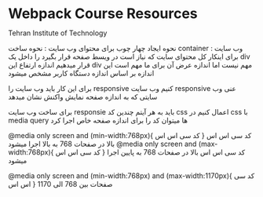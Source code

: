 # Webpack Course Resources
Tehran Institute of Technology

نحوه ایجاد چهار چوب برای محتوای وب سایت :
نحوه ساخت container وب سایت :
برای اینکار کل محتوای سایت که نیاز است در ویسط صفحه قرار بگیرد را داخل یک div قرار میدهیم
اندازه ارتفاع این div مهم نیست
اما اندازه عرض آن برای ما مهم است این اندازه بر اساس اندازه دستگاه کاربر مشخص میشود

برای این کار باید وب سایت را responsive کنیم
وب سایت responsive عنی وب سایتی که به اندازه صفحه نمایش واکنش نشان میدهد


برای ساخت وب سایت responsie باید به هر آیتم چندین کد css اعمال کنیم
در css با media query ها میتوان کد را برای اندازه صفحه خاص اجرا کرد

@media only screen and (min-width:768px){
	کد سی اس اس
}
کد سی اس اس بالا در صفحات 768 به بالا اجرا میشود
@media only screen and (max-width:768px){
	کد سی اس اس
}
کد سی اس اس بالا در صفحات 768 به پایین اجرا میشود

@media only screen and (min-width:768px) and (max-width:1170px){
	کد سی اس اس
}
صفحات بین 768 الی 1170

<!DOCTYPE html>
<html lang="en">
<head>
    <style>
        *{
            margin: 0;
        }

        #container {
            background-color: gray;
            margin-right: auto;
            margin-left: auto;
            height: 600px;
            width: 100%;
        }

        @media only screen and (min-width:480px) {
            #container {
                background-color: purple;
            }
        }

        @media only screen and (min-width:768px) {
            #container {
                background-color: blue;
            }
        }

        @media only screen and (min-width:960px) {
            #container {
                background-color: green;
                width: 80%;
            }
        }

        @media only screen and (min-width:1200px) {
            #container {
                background-color: red;
                width:1170px;
            }
        }

        @media only screen and (min-width:1400px) {
            #container {
                background-color: pink;
                width:1200px;
            }
        }

        
        @media only screen and (max-width:480px) {
            #container {
                background-color: orange;
            }
        }
    </style>
</head>
<body>
    

    <div id="container">
        <p>Lorem ipsum dolor, sit amet consectetur adipisicing elit. A minima voluptas quibusdam, quaerat asperiores, cum illum vero pariatur excepturi accusamus ipsum odit facilis deleniti consectetur eveniet optio commodi? Molestias, ullam!</p>
    </div>

</body>
</html>



چیشن آیتم ها در css
دستور float  در  css : با استفاده از این دستور میتوانیم ایتم ها به سمت راست یا چپ بصورت افقی بچینیم
Float:left;
Float:right;
Float:none;
دستور float باعث میشود آیتم ها از layout تگ پدر خارج شوند
راه حل : تنظیم ارتفاع ثابت برای تگ پدر
راه حل 2 : یک div خالی بعد آیتم های دارای float میسازیم و به آن دستور clear:right; یا clear:left; یا  clear:both; برای زمانی که هر دو float وجود دارند 

این دستور مشکل float را حل میکند

ایجاد عنوان در وب سایت
برای ساخت عنوان از تگ های html زیر استفاده میکنیم
<h1></h1>
….
<h6></h6>

تفاوت عناوین :
تفاوت اول : سایز : هر چه عدد تگ کوچکتر باشد سایز عنوان بزرگ تر است (با دستور font-size میتوان سایز انهارا عوض کرد)

تفاوت دوم : اهمیت عنوان : هر چه عدد کوچکتر باشد عنوان مهمتر است

اهمیت از نظر SEO است (مخفف Search engine optimize به فارسی بهینه سازی سایت برای موتور جستجو)


انتخاب تگ html بر اساس تگ parent در CSS
Parent > child {
	//css
}

این انتخاب میتواند تا بی نهایت ادامه ئیدا کند :
 Parent > parent > parent > child {
	
}


تایپوگرافی متن در css و html
تغییر رنگ نوشته :
Color:red;
تغییر سایز فونت نوشته :
Font-size:22px;
نوشته بولد (ضخامت نوشته)
 1 . <b>  Text  </b>
2. <strong> Text </strong>
هر دو نوشته را بولد میکنند و در ظاهر هیچ تفاوتی ندارند
منتها تگ strong اهمیت نوشته را از نظر seo افزایش میدهد
3. font-weight:100;
100
200
300 -> lighter
400 -> normal
500
600
700 -> bold
800
900 => bolder

دسته بندی تگ های HTML :
دسته تگ های
 Block level مثال : P , DIV
پیشفرض کل عرض صفحه را میپوشانند (یعنی width:100% دارند)
Width , height میگیرند
زیر هم قرار میگیرند بصورت پیشفرض (حتی اگر اندازه انهارا کوچک کنیم)
 Inline level مثال : B , Strong , span
پیشفرض به اندازه محتوای داخلشان عرض میگیرند
Width , height نمی گیرند
کنار هم قرار میگیرند
Inline block مثال : img
پیشفرض به اندازه محتوای داخلشان عرض میگیرند
Width , height میگیرند
کنار هم قرار میگیرند


برای انتخاب یک کلمه در وسط نوشته از تگ span استفاده میکنیم 
گروه inline level , container

نوشته italic :
<i> Text </i>
<em> Text </em>
هر دو نوشته را italic  میکنند و در ظاهر هیچ تفاوتی ندارند
منتها تگ em  اهمیت نوشته را از نظر seo افزایش میدهد
هر دو تگ container , inline level
3 . Font-style:italic;
دستور css برای نوشته italic

خطوط نوشته 
Text-decoration:underline;

1.Underline
<ins> Text </ins>
زیر خط 
2.Overline
خط در بالای نوشته
Line-through3.
<del> 	 </del> Text
روی نوشته

اگر seo مهم است از تگ html استفاده میشود

چینش متن در صفحه
دستور css
Text-align:center;
Left;
Right;
Justify تراز کردن متن

ایجاد enter در نوشته با تگ html
<br>
 این تگ empty هست

نکته مهم : در بین چند آیتم که افقی کنار هم هستند
باید آیتمی را در html اول نوشت که float دارد


ایجاد سایه برای نوشته :
دستور css : text-shadow
Text-shadow:0px 0px 0px color;
عدد اول : موقعیت افقی سایه :
Minus (left) – 0 – plus (right)
عدد دوم : موقعیت عمودی سایه : 
Minus (top) – 0 – plus (bottom)
عدد سوم : میزان محو شدگی سایه
0 یا PLUS

مقدار اخر : رنگ سایه
مثال :
text-shadow: -20px -10px 10px red;


ایجاد سایه باکس :
دستور css : box-shadow :
Box-shadow:0px 0px 0px 0px color;


عدد اول : موقعیت افقی سایه :
Minus (left) – 0 – plus (right)
عدد دوم : موقعیت عمودی سایه : 
Minus (top) – 0 – plus (bottom)
عدد سوم : میزان محو شدگی سایه
0 یا PLUS
عدد چهارم : میزان ضخامت سایه
مقدار اخر : رنگ سایه


نکته : میتوان چندین سایه را بصورت همزمان اعمال کرد :
Box-shadow:1px 2px 10px 2px gray,-1px -2px 10px 3px blue;

ایجاد فاصله در خط اول نوشته با css :
Text-indent:20px;
هر چه عدد بیشتر باشد فاصله خط اول بیشتر میشود


فونت نوشته ها در css :
Font-family:fontName1,fontName2;
مرورگر از فونت اول شروع میکند و هر فونتی در دسترسی باشد اجرا میکند
بعضی فونت ها پیشفرض در سیستم عامل وجود دارند مثل فونت Tahoma
اما بعضی فونت ها (فونت فارسی) در سیستم وجود ندارد و باید فایل انرا برای کاربر قرار دهیم


افزودن فایل فونت به صفحه وب :
چهار فرمت مشخص از فونت را دانلود میکنیم
Woff , woff2 , ttf , eot

سپس با کد css :  @font-face فایل فونت را در صفحه لود میکنیم
@font-face {
    font-family: Tanha;
    src: url('Tanha.eot');
    src: url('Tanha.eot?#iefix') format('embedded-opentype'),
         url('Tanha.woff') format('woff'),
         url('Tanha.ttf') format('truetype');
    font-weight: normal;
}

نحوه استفاده :
  body {
                    font-family: Tanha;
                }

راستچین کردن وب سایت :
دستور css : direaction
Direction:rtl;
Ltr


Rtl => right to left
Ltr => left to right
جهت پیشفرض همه ایتم های صفحه



تنظیمات داخل تگ Head :
تنظیمات مربوط به Encoding
برای اینکه کاراکتر های فارسی به درستی نمایش داده شوند 
باید encoding فایل بر روی utf-8 تنظیم گردد
زیرا utf8 از اکثر زبان ها پشتیبانی میکند
برای مشخص سازی اطلاعات صفحه یا document از meta tag استفاده میکنیم
برای مشخص سازی encoding هم به همین صورت :

 <meta charset="UTF-8">

متا تگ توضیحات صفحه وب (قابل استفقاده توسط موتور های جستجو):
<meta name="description" content="دوره های آموزشگاه فلان">

متا تگ کلمات کلیدی (قابل استفقاده توسط موتور های جستجو):
<meta name="keywords" content="HTML, CSS, JavaScript,ICDL,ICDL2">

متا نگ author برای مشخص سازی نویسنده صفحه (برای موترو جستجو , برای شبکه های اجتماعی)
<meta name="author" content="Ali">

متا تگ viewport : برای فعال سازی responsive و مشخص سازی میزان زوم صفحه در حالت responsive و سایر تنظیمات ....
<meta name="viewport" content="width=device-width, initial-scale=1.0">

بدون این متا تگ نسخه کامئویتر در موبایل اجرا میشود و مدیا کویری ها به درستی کار نمیکنند


ایجاد تصویر در صفحه وب :
تگ html  img
-	Empty
-	Inline-block

<img src="آدرس عکس" alt="نوشته ای که در صورت عدم لود تصویر نمایش داده میشود" title="عنوان تصویر در زمان قرار گیری موس">

نحوه آدرس دهی  فایل (تصاویر – فونت – موسیقی – ویدیو ....)

انواع آدرس فایل در کامپیوتر :
آدرس دهی مطلق – absolute :
https://mftcdn.ir/files/lessonimages/6ieWQkjt54oHOD4z.png
C:\Users\Student\Desktop\webpack-s4-friday\img\1.jpg
آدرس دهی نسبی – relative :
آدرس در این روش از محل قرار گیری فایل حاوی کد محاسبه میگردد 
img/s12.jpg
نکته مهم : در ابتدای ادرس نسبی از / استفاده نکنید
زیرا آدرس از root درایو محاسبه میشود
/img/01.jpg

نکته : margin-right , margin-leftبا مقدار auto روی ایتم های block level اجرا میشود
راه حل : قرار دادن تصویر در یک تگ block level
راه حل 2 : تغییر گروه تگ 
Display:block;
با دستور display میتوان گروه تگ مد نظر را تغییر داد
نکته : تگ های inline-block از جمله img پیشفرض یک فاصله دیفالت از هم دارند
راه حل : در html در یک خط نوشته شوند تا فاصله از بین برود
راه حل 2 : float

نکته : به هیچ عنوان هم زمان به تصویر width و height ثابت ندهید
راه حل : یا فقط height یا فقط width را مشخص کنید تا قسمت مقابل بسته به اندازه تصویر خودکار مشخص شود





نحوه ساخت خط در اطراف آیتم ها
دستور css به نام border
Border:1px type color;
1px => هر عددی
Type => 
Solid -> ممتد
Dashed -> خط چین
Dotted -> نقطه چین
Color => هر رنگی

جهت border :
Border-left:1px solid red;
Border-right:1px solid blue;
Border-top:….;
Border-bottom:…;
سایر دستورات border
Border-style:solid;
Border-left-style:solid;
Border-right-style:solid;
Border-top-style:solid;

Border-bottom-style:solid;

Border-color:red;
برای چهار طرف

Border-width:1px;
برای هر چهار طرف


نحوه ساخت مثلث در css
دستورالعمل : 
یک div دارای اندازه صفر در صفر با چهار border ضخیم بسازیم
یک border را انتخاب میکنیم روبرویی را ئاک میکنیم
دو border دیگر را بی رنگ میکنیم – transparent
<!DOCTYPE html>
<html lang="en">
<head>
    <meta charset="UTF-8">
    <meta http-equiv="X-UA-Compatible" content="IE=edge">
    <meta name="viewport" content="width=device-width, initial-scale=1.0">
    <title>Document</title>
    <style>

        *{
            margin:0;
        }

        #tri {
            width:0;
            height: 0;
            border-left: 50px solid orange;
            border-top: 50px solid transparent;
            border-bottom: 50px solid transparent;
        }
    </style>
</head>
<body>

    <div id="tri">

    </div>
    
</body>
</html>

مشابه ترفند بالا در سایت https://codepen.io/ ,  https://css-tricks.com/ موجود است

گرد سازی گوشه های آیتم
دستور css : border-radius
Border-radius:50px;
50px => میزان گردی گوشه ها 
اعمال بر روی یک طرف از border
Border:20px 20px 20px 20px;
اولین عدد گوشه بالا سمت چپ و باقی اعداد ساعت گرد مشخص میشوند
همینطور میتوان با دستور مجزا به هر طرف border-radius مجزا اعمال کرد
مثال :
border-top-left-radius: 50%;
border-bottom-right-radius: 50%;

margin : حاشیه خارجی
Padding : حاشیه داخلی
Padding باعث میشود یک حاشیه همرنگ باکس در داخل باکس ایجاد شود که محتوای باکس نمیتوانند وارد این حاشیه بشوند
در نتیجه padding اندازه باکس را زیاد میکند
Box Model : به نحوه و ترتیب قرار گیری margin padding border در اطراف box میگوییم box model 

نحوه جلوگیری از تاثیر padding روی اندازه box : 
راه حل ساده : کم کردن padding از widthیا height
راه حل اصلی : استفاده از دستور box-sizing
Box-sizing:border-box;
باعث میشود محاسبه اندازه باکس از border شروع شود
 *{
            margin:0;
            padding: 0;
            box-sizing: border-box;
        }

Padding:50px; چهار طرف
Padding:0 20px; 
0 -> بالا و پایین
20px -> چپ و راست
Padding-right:20px; راست
Padding-left
Padding-top
Padding-bottom

Padding:10px 20px 30px 20px;
بالا راست پایین چپ
دستورات padding از نظر انواع کد نویسی مشابه هم هستند

Pseudo Classs : 
شبه کلاس ها :
هر pseudo class درای کاربرد متفاوتی است اما اکثر انها برای انتخاب آیتم های html استفاده میشود
:hover
این pseudo class استایل های ایتم در زمان قرار گیری موس روی آنرا مشخص میکند
نحوه نوشتن psudo class :
Selector:hover {
//code
}

مثال

.articles:hover {
	Box-shadow:2px 3px 3px 1px gray;
}
مثال :
   .articles {
            width:90%;
            height: auto;
            background-color: white;
            margin-right: auto;
            margin-left: auto;
            margin-bottom:20px;
            border-radius: 40px;
            box-shadow: 0 0 3px 1px white;
            
        }

        .articles:hover {
            box-shadow: 2px 2px 5px 2px white;
            border-radius: 5px;
        }


دستور pseudo class : first-child
این دستور اولین فرزند تگ را انتخاب میکند
:last-child
انتخاب آخرین فرزند
مثال :
p:last-child {
            background-color: red;
        }

:nth-child(2)
انتخاب فرزند n ام
p:nth-child(4){
            background-color: blue;
        }

:nth-child(2n)
انتخاب فرزند های زوج
  p:nth-child(2n){
            background-color: pink;
        }

:nth-child(2n+1)
انتخاب فرزند های فرد
 p:nth-child(2n+1){
            background-color: purple;
        }

:nth-last-child(2)
انتخاب فرزند n ام از آخر
  p:nth-last-child(2){
            background-color: orange;
        }


:last-of-type
انتخاب آخرین تگ از نوع خودش
مثال :
p:last-child {
            background-color: red;
        }

:nth-of-type(2)
انتخاب تگ n ام
p:nth-child(4){
            background-color: blue;
        }

:nth-of-type(2n)
انتخاب تگ  های زوج
  p:nth-child(2n){
            background-color: pink;
        }

:nth-of-type(2n+1)
انتخاب تگ  های فرد
 p:nth-child(2n+1){
            background-color: purple;
        }

:nth-last-of-type(2)
انتخاب تگ  n ام از آخر
  p:nth-last-of-type(2){
            background-color: orange;
        }


دستور css : opacity
تعیین میزان شفافیت آیتم (حالت شیشه ای)
عددی بین 0 تا 1 میگیرد
هر چه عدد بالاتر باشد آیتم شفافیت کمتری دارد
مثلا 0.5
مثال :
 .articles > img {
            width:100%;
            height: 100px;
            border-top-left-radius: 40px;
            border-top-right-radius: 40px;
            opacity: 0.5;
        }

        .articles:hover > img {
            opacity: 1;
        }

ساخت لیست :
برای ساخت لیست در html از دستور ul و li و ol استفاده میکنیم
Li => list item -> block
Ul => unordered list -> inline-block
Ol => ordered list
برای ساخت لیست بسته به نوع لیست که دارای ترتیب باشد یا نباشد
یکی از تگ های ol یا ul را بنویسیم
بصورت پیشفرض ol در کنار آیتم ها عدد قرار میدهد
و ul در کنار آیتم ها دایره توپر قرار میدهد
نکته : برای برداشتن دایره یا اعداد پیشفرض از دستور زیر استفاده میکنیم :
 list-style-type: none;
این تگ ها container هستند
سپس در داخل ul به تعداد آیتم هایمان li قرار میدهیم
<ul>
	<li>Contact</li>
	<li>About</li>
</ul>
برای تغییر استایل کنار آیتم های لیست میتوانیم از مقادیر دستور :
List-style-type:square; مربع
Circle دایره
Lower-roman اعداد رومی کوچک
Upper-roman اعداد رومی حروف بزرگ
Decimal عدد
......
برای تعریف عکس به عنوان استایل :
List-style-image:url(ادرس عکس);

Transition (دستورات css)
در تغییرات استایل آیتم های صفحه (مثال : تغییر استایل در زمان hover) دستور transition میتواند زمان , سرعت و .... تغییرات را کنترل کند
Transition-duration : مدت زمان اجرای تغییرات را مشخص میکند
Transition-duration:2s; 
Transition-duration:2000ms;
Transition-duration:2.5s;
نکته : دستورات transition باید در استایل های اصلی آیتم قرار بگیرند برای مثال اگر در هاور قرار بگیرند فقط در زمان قرار گیری موس روی آیتم اجرا میشوند

Transition-delay : تاخیر در اجرای تغییرات
Transition-delay:2s;
Transition-property : دستورات css (تغییرات css) که شمال transition میشوند
Transition-property:all; -> default value
Transition-property:width,height; => تغییرات فقط روی این دو دستور شامل transition بشوند

Transition-timing-function : رابطه زمان اجرای transition و سرعت اجرای آن
Linear : خطی => سرعت یکنواخت در زمان اجرای تغییرات
Ease-in : شروع کند و افرایش سرعت به مرور زمان
Ease -out : سرعت تغییرات به مرور کند میشود
Ease-in-out : کند – سریع – کند
Ease : کند – سریع – کند  ->default value

خلاصه نویسی transition :
Transition: property duration timing-function delay;
Transition: property duration timing-function;
Transition: property duration delay;
Transition: duration;
مثال : 
transition: width 4s ease,height 4s linear 4s,background-color 8s;
Transition: property duration timing-function delay,property duration timing-function delay,property duration timing-function delay;

Line-height : برای تعیین ارتفاع خط استفاده میشود
هر عددی در line-height قرار دهیم نصف آن برای بالای خط و نصف آن برای پایین خط اعمال میشود
برای وسط قرار دادن خط ارتفاع باکس .الد را به line-height میدهیم


نکته : در زمان هاور (یا هر سودو کلاس دیگری ) میتوان کد های جدید را بر روی فرزندان تگ هاور شده اجرا کرد
selector:hover > tagName {
	// css
}
مثال : 
#box:hover > p {
	// css
}
دستور position : 
دستور زبان css میباشد
با استفاده از این دستور میتوان موقعیت قرار گیری آیتم در داخل صفحه را تعیین نمود
مقادیر دستور position : 
Position:static; => default value 
موقعیت ثابت : در این حالت امکان جابجایی آیتم وجود ندارد
Relative
موقعیت نسبی : در این حالت موقعیت مکانی آیتم نسبت به تگ والد و تگ های اطراف مشخص میشود
در این جابجایی محل اولیه آیتم رزرو باقی میماند و آیتام های دیگر این فضا را اشغال نمیکنند
Absolute
موقعیت مطلق : در این حالت موقعیت نسبت به viewport یا تگ body مشخص میشود
. هیچ ارتباطی با تگ های اطراف خود ندارد
پس از جابجایی محل اولیه توسط ایتم های دیگر اشغال میشود
Fixed
موقعیت ثابت نسبت به اسکرول صفحه : مثل absolute است اما در زمان اسکرول نسبت به اسکرول صفحه موقعیت ثابت دارد
Sticky
موقعیت چسبنده : *  یادآوری 

در دستور position باید مختصات قرار گیری را با دستورات :
Top:200px;
or
Bottom:200px;


Right:200px;
or
Left:200px;
مثال :
Position:absolute;
Left:200px;
Top:200px;

نکته : تمامی مختصات ها مقدار منفی میگیرند

تمرین اول : منو های social media بصورت کشویی
در سمت چپ صفحه یکسری آیکون نمایش میدهیم که در زکمان قرار گیری موس روی آنها 
بصورت کشویی باز میشون دو اسم سوشال مدیا نمایش داده میشود
منابع تمرین :
آیکون از https://icons8.com/
نمونه : https://codepen.io/jithinta/pen/VwLZEKE



تگ های ساختاری  semantic در html :
بجای اینکه همه قسمت های سایت را با div ایجاد کنیم از این تگ ها استفاده میکنیم
تا هر قسمت معنا دار تر شود (هر نرم افزاری که کد را بررسی میکند)
Header
سربرگ یک قسمت یا کل سایت
Footer
پانوشت هر قسمت یا کل سایت
Main
محتویات اصلی سایت
Article
محتویات اصلی سایت شامل خبر , مقاله , محصول (به ازای هر کدام)
Aside
محتویاتی که محتوای اصلی صفحه نیستند (فرم ورود, تبلیغات, یا معمولا سایدبار …..)
Nav
منوی ناوبری سایت
Section
ایجاد بخش مجزا در صفحه
Address
آدرس محل شرکت یا هر آدرس دیگری
Q
نقل قول تک خطی 
Blockquote
نقل قول چند خطی


Figure
Figcaption
مدیا و توضیحات آن
<div>
<img src=””/>
<p>description</p>
</div>

<figure>
	<img src=””>
	<figcaption>Description</figcaption>
</figure>




نحوه تشخیص :
 


ساخت انیمیشن در css :
1.	برای ساخت انیمیشن باید ابتدا برای انیمیشن یک نام مشخص کنیم
Animation-name:myanimation;
نکته : اسم انیمیشن و سایر دستورات آنرا در تگی قرار میدهیم که قرار است انیمیشن بر روی آن اجرا شود

2 . مشخص سازی مدت زمان اجرای انیمیشن
Animation-duration:2s;
3 . مشخص سازی فریم های انیمیشن
@keyframes mycircle {
            from {
                left: 0;
                top:0;
            }

            to {
                left:50%;
                top:50%;
            }
        }

مشخص سازی بیشتر از یک فریم با درصد :
        @keyframes mycircle {
            0% {
                left: 0;
                top:0;
            }

            25%{
                left:50%;
                top:50%;
            }

            50%{
                left:80%;
                top:80%;
            }

            75%{
                left:200px;
                top:600px;
            }

            100% {
                left:0;
                top:0;
            }
        }



نکته : هر دستور css ای در داخل فریم های قابل قرار گیری است


تعداد فعات اجرای انیمیشن :
Animation-iteration-count:1;

Animation-iteration-count:100;

Animation-iteration-count:infinite; بینهایت


ترکیب position های absolute , relative

Relative
جای خالی ایتم رزرو باقی میموند
نسب به تگ پدر جابجا میشوند
Absolute
جای خالی رزرو باقی نمیماند و روی آیتم های میافتد
نسبت به تگ body جابجا میشود

نحوه ترکیب :
به تگ پدر relative و به فرزند ها absolute میدهیم در این حالت تگ های فرزرند ترکیب خصوصیات سبز رنگ را دارا هستند


نکته : اگر آیتمی در جهت مخالف direction صفحه از صحه خارج شود باعث ایجاد اسکرول افقی میشود
راه حل : جلوگیری از خروج ایتم از تگ پدر با اعمال دستور overflow:hidden

هدایت کاربر به صفحات دیگر در وب :
برای اینکار از تگ a استفاده میکنیم
<a href="">About</a>

مهمترین attribute href میباشد
در این قسمت آدرس محل هدایت کاربر مشخص میشود
که میتواند آدرس نسبی یا مطلق باشد
مثال :
http://google.com
about.html
/pages/contact.html
نکته : تگ a میتواند بر روی هر نوع ایتمی رار بگیرد مثل نوشته یا تصویر یا div و ....


مثال :
<nav id="navbar" class="container">
        <ul>
            <li>
                <a href="index.html">Home</a>
            </li>
            <li>
                <a href="about.html">About</a>
            </li>
            <li>
                <a href="contact.html">Contact</a>
            </li>
            <li>
                <a href="news.html">News</a>
            </li>
        </ul>
    </nav>



نکته : تگ A بصورت دیفالت یک استایل COLOR:BLUE; و text-decoration:underline; به نوشته اعمال میکند
  #navbar > ul > li > a {
            text-decoration: none;
        }


مشخص سازی نحوه باز شدن لینک :
لینک میتواند در تب جدید باز شود
Attribute target
<a target=”_self” href=”index.html”>same tab</a>
<a target=”_blank” href=”index.html”>new tab</a>
اگر target بر روی _blank باشد صفحه در تب جدید باز میشود


دستورات git :
Git clone repository_url
دریافت clone پروژه گیت
Git status
مشاهده وضعیت فایل ها در git
Git add .
با این دستور فایل های جدید به flow git اضافه میشوند
میش.د بجای . اسم فلدر یا فایل را قرار داد
بعد از add کردن فایل ها باید دبرای ارسال یا push کد برای کد ها یک کامیت حاوی عنوان علت تغییرات مشخص کنیم
git commit -m "message of commit”
نکته : قبل commit باید مشخص کنیم چه کسی هستیم
  git config --global user.email "you@example.com"
  git config --global user.name "Your Name"






